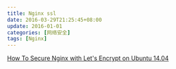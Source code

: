 ```yaml
---
title: Nginx ssl
date: 2016-03-29T21:25:45+08:00
update: 2016-01-01
categories: [网络安全]
tags: [Nginx]
---
```

[How To Secure Nginx with Let's Encrypt on Ubuntu 14.04](https://www.digitalocean.com/community/tutorials/how-to-secure-nginx-with-let-s-encrypt-on-ubuntu-14-04)
